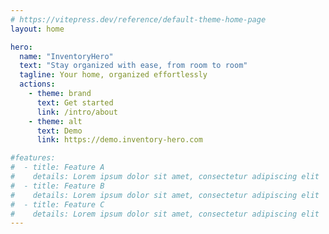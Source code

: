 ```yaml
---
# https://vitepress.dev/reference/default-theme-home-page
layout: home

hero:
  name: "InventoryHero"
  text: "Stay organized with ease, from room to room"
  tagline: Your home, organized effortlessly
  actions:
    - theme: brand
      text: Get started
      link: /intro/about
    - theme: alt
      text: Demo
      link: https://demo.inventory-hero.com

#features:
#  - title: Feature A
#    details: Lorem ipsum dolor sit amet, consectetur adipiscing elit
#  - title: Feature B
#    details: Lorem ipsum dolor sit amet, consectetur adipiscing elit
#  - title: Feature C
#    details: Lorem ipsum dolor sit amet, consectetur adipiscing elit
---
```


